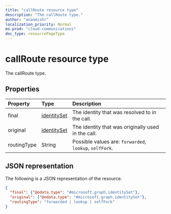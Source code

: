 ```yaml
---
title: "callRoute resource type"
description: "The callRoute type."
author: "ananmishr"
localization_priority: Normal
ms.prod: "cloud-communications"
doc_type: resourcePageType
---
```


# callRoute resource type

The callRoute type.

## Properties

| Property            | Type                          | Description                                                  |
| :------------------ | :---------------------------- | :----------------------------------------------------------- |
| final               | [identitySet](identityset.md) | The identity that was resolved to in the call.               |
| original            | [identitySet](identityset.md) | The identity that was originally used in the call.           |
| routingType         | String                        | Possible values are: `forwarded`, `lookup`, `selfFork`.  |

## JSON representation

The following is a JSON representation of the resource.

<!-- {
  "blockType": "resource",
  "optionalProperties": [

  ],
  "@odata.type": "microsoft.graph.callRoute"
}-->
```json
{
  "final": {"@odata.type": "#microsoft.graph.identitySet"},
  "original": {"@odata.type": "#microsoft.graph.identitySet"},
  "routingType": "forwarded | lookup | selfFork"
}
```
<!-- uuid: 8fcb5dbc-d5aa-4681-8e31-b001d5168d79
2015-10-25 14:57:30 UTC -->
<!--
{
  "type": "#page.annotation",
  "description": "callRoute resource",
  "keywords": "",
  "section": "documentation",
  "tocPath": "",
  "suppressions": []
}
-->
